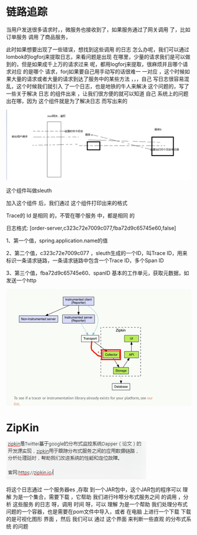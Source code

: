 #  链路追踪

当用户发送很多请求时，，微服务也接收到了，如果服务通过了网关调用 了，比如订单服务 调用 了商品服务，

此时如果想要出现了一些错误，想找到这些调用 的日志 怎么办呢，我们可以通过 lombok的logforj来提取日志，来看问题是出现 在哪里，少量的请求我们是可以做到的，但是如果成千上万的请求过来 呢，都用logforj来提取，很麻烦并且哪个请求对应 的是哪个 请求，forj如果要自己用手动写的话很难一 一对应 ，这个时候如果大量的请求或者大量的请求到达了服务中的某些方法 ，，，自己 写日志很容易混乱，这个时候我们就引入 了一个日志，也是地铁的牛人来解决 这个问题的，写了一些关于解决 日志 的组件出来 ，让我们很方便的就可以知道 自己 系统上的问题出在哪，因为 这个组件就是为了解决日志 而写出来的



![image-20240227163923556](https://raw.githubusercontent.com/Eat-garlic/picture/master/CWZJ/20240227163923.png)





这个组件叫做sleuth



加入这个组件 后，我们通过 这个组件打印出来的格式 

Trace的 Id 是相同 的，不管在哪个服务 中，都是相同 的



日志格式:
[order-server,c323c72e7009c077,fba72d9c65745e60,false] 

1、第一个值，spring.application.name的值
			
2、第二个值，c323c72e7009c077 ，sleuth生成的一个ID，叫Trace ID，用来标识一条请求链路，一条请求链路中包含一个Trace ID，多个Span ID
			
3、第三个值，fba72d9c65745e60、spanID 基本的工作单元，获取元数据，如发送一个http





![image-20240227083628600](https://raw.githubusercontent.com/Eat-garlic/picture/master/CWZJ/20240227083628.png)



# ZipKin



![image-20240227164934605](https://raw.githubusercontent.com/Eat-garlic/picture/master/CWZJ/20240227164934.png)

将这个日志通过 一个服务器es ,存取 到一个JAR包中，这个JAR包的程序可以 理解 为是一个集合，需要下载 ，它帮助 我们进行咔嚓分布式服务之间 的调用 ，分析 这些服务 的日志 呀，调用 时间 呀，可以 理解 为是一个帮助 我们处理分布式问题的一个容器，也是需要在pom文件中导入，或者 在电脑 上进行一个下载   下载 的是可视化图形 界面 ，然后 我们可以 通过 这个界面 来判断一些直观 的分布式系统 的问题


